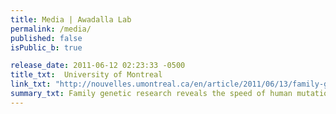 ```yaml
---
title: Media | Awadalla Lab
permalink: /media/
published: false
isPublic_b: true

release_date: 2011-06-12 02:23:33 -0500
title_txt: 	University of Montreal
link_txt: "http://nouvelles.umontreal.ca/en/article/2011/06/13/family-genetic-research-reveals-the-speed-of-human-mutation/"
summary_txt: Family genetic research reveals the speed of human mutationFamily genetic research reveals the speed of human mutation
---
```

